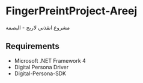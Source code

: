 # FingerPreintProject-Areej
مشروع انقذني لاريج - البصمة

## Requirements
* Microsoft .NET Framework 4
* Digital Persona Driver
* Digital-Persona-SDK
